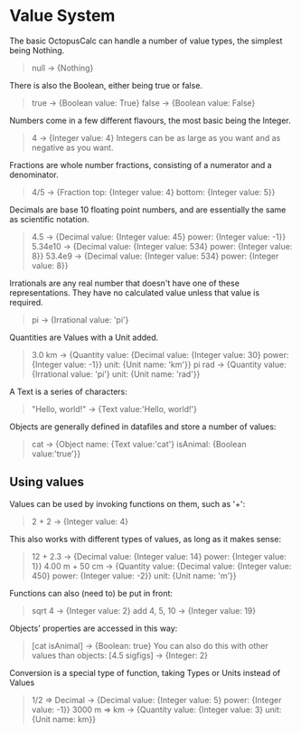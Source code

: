 Value System
============

The basic OctopusCalc can handle a number of value types, the simplest being Nothing.
> null -> {Nothing}

There is also the Boolean, either being true or false.
> true  -> {Boolean value: True}
> false -> {Boolean value: False}

Numbers come in a few different flavours, the most basic being the Integer.
> 4 -> {Integer value: 4}
Integers can be as large as you want and as negative as you want.

Fractions are whole number fractions, consisting of a numerator and a denominator.
> 4/5 -> {Fraction top: {Integer value: 4} bottom: {Integer value: 5}}

Decimals are base 10 floating point numbers, and are essentially the same as scientific notation.
> 4.5 -> {Decimal value: {Integer value: 45} power: {Integer value: -1}}
> 5.34e10 -> {Decimal value: {Integer value: 534} power: {Integer value: 8}}
> 53.4e9  -> {Decimal value: {Integer value: 534} power: {Integer value: 8}}

Irrationals are any real number that doesn't have one of these representations. They have no calculated value unless that value is required.
> pi -> {Irrational value: 'pi'}

Quantities are Values with a Unit added.
> 3.0 km -> {Quantity value: {Decimal value: {Integer value: 30} power: {Integer value: -1}} unit: {Unit name: 'km'}}
> pi rad -> {Quantity value: {Irrational value: 'pi'} unit: {Unit name: 'rad'}}

A Text is a series of characters:
> "Hello, world!" -> {Text value:'Hello, world!'}

Objects are generally defined in datafiles and store a number of values:
> cat -> {Object name: {Text value:'cat'} isAnimal: {Boolean value:'true'}}

Using values
------------

Values can be used by invoking functions on them, such as '+':
> 2 + 2    -> {Integer value: 4}

This also works with different types of values, as long as it makes sense:
> 12 + 2.3 -> {Decimal value: {Integer value: 14} power: {Integer value: 1}}
> 4.00 m + 50 cm -> {Quantity value: {Decimal value: {Integer value: 450} power: {Integer value: -2}} unit: {Unit name: 'm'}}

Functions can also (need to) be put in front:
> sqrt 4 -> {Integer value: 2}
> add 4, 5, 10 -> {Integer value: 19}

Objects' properties are accessed in this way:
> [cat isAnimal] -> {Boolean: true}
You can also do this with other values than objects:
> [4.5 sigfigs] -> {Integer: 2}

Conversion is a special type of function, taking Types or Units instead of Values
> 1/2 => Decimal -> {Decimal value: {Integer value: 5} power: {Integer value: -1}}
> 3000 m => km -> {Quantity value: {Integer value: 3} unit: {Unit name: km}}